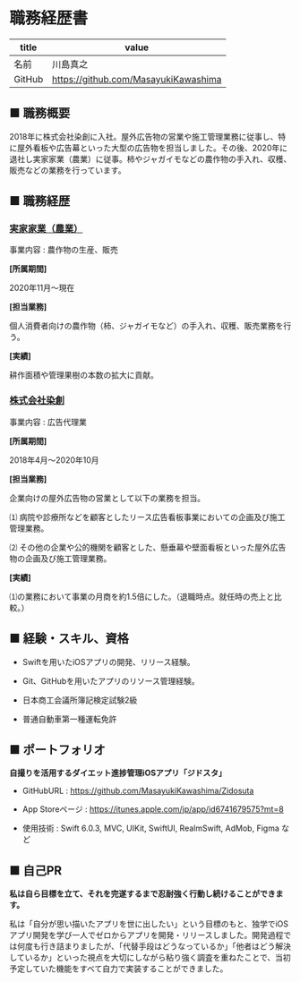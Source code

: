 # 職務経歴書

| title | value |
| ---- | ---- |
| 名前 | 川島真之 |
| GitHub | https://github.com/MasayukiKawashima |

## ■ 職務概要

2018年に株式会社染創に入社。屋外広告物の営業や施工管理業務に従事し、特に屋外看板や広告幕といった大型の広告物を担当しました。その後、2020年に退社し実家家業（農業）に従事。柿やジャガイモなどの農作物の手入れ、収穫、販売などの業務を行っています。

## ■ 職務経歴

 ### <ins>実家家業（農業）</ins>
  
  事業内容 : 農作物の生産、販売
  
  **[所属期間]**
  
  2020年11月〜現在
  
  **[担当業務]**
  
  個人消費者向けの農作物（柿、ジャガイモなど）の手入れ、収穫、販売業務を行う。

  **[実績]**
  
  耕作面積や管理果樹の本数の拡大に貢献。

### <ins>株式会社染創</ins>
  
  事業内容 : 広告代理業
  
  **[所属期間]**
  
  2018年4月〜2020年10月
  
  **[担当業務]**
  
  企業向けの屋外広告物の営業として以下の業務を担当。
  
  ⑴ 病院や診療所などを顧客としたリース広告看板事業においての企画及び施工管理業務。
  
  ⑵ その他の企業や公的機関を顧客とした、懸垂幕や壁面看板といった屋外広告物の企画及び施工管理業務。
  
  **[実績]**
  
  ⑴の業務において事業の月商を約1.5倍にした。（退職時点。就任時の売上と比較。）

## ■ 経験・スキル、資格

- Swiftを用いたiOSアプリの開発、リリース経験。

- Git、GitHubを用いたアプリのリソース管理経験。

- 日本商工会議所簿記検定試験2級

- 普通自動車第一種運転免許

## ■ ポートフォリオ

**自撮りを活用するダイエット進捗管理iOSアプリ「ジドスタ」**

- GitHubURL : https://github.com/MasayukiKawashima/Zidosuta

- App Storeページ : https://itunes.apple.com/jp/app/id6741679575?mt=8

- 使用技術 : Swift 6.0.3, MVC, UIKit, SwiftUI, RealmSwift, AdMob, Figma など

## ■ 自己PR

**私は自ら目標を立て、それを完遂するまで忍耐強く行動し続けることができます。**

私は「自分が思い描いたアプリを世に出したい」という目標のもと、独学でiOSアプリ開発を学び一人でゼロからアプリを開発・リリースしました。開発過程では何度も行き詰まりましたが、「代替手段はどうなっているか」「他者はどう解決しているか」といった視点を大切にしながら粘り強く調査を重ねたことで、当初予定していた機能をすべて自力で実装することができました。
